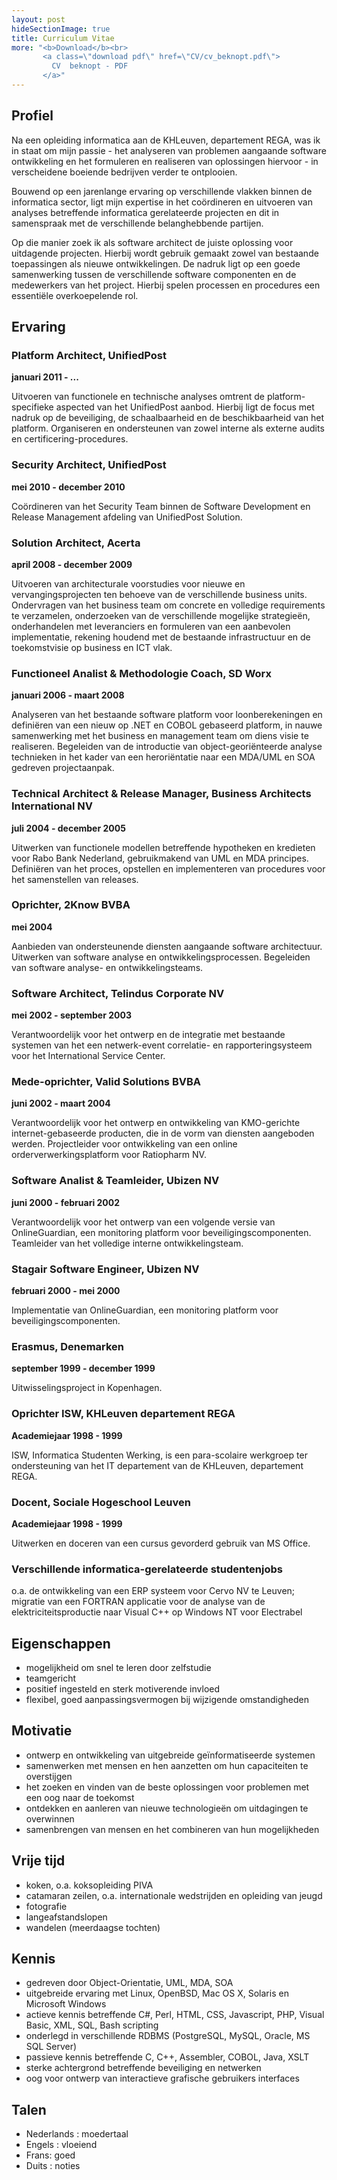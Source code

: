 ```yaml
---
layout: post
hideSectionImage: true
title: Curriculum Vitae
more: "<b>Download</b><br>
       <a class=\"download pdf\" href=\"CV/cv_beknopt.pdf\">
         CV  beknopt - PDF
       </a>"
---
```


## Profiel

Na een opleiding informatica aan de KHLeuven, departement REGA, was ik in
staat om mijn passie - het analyseren van problemen aangaande software
ontwikkeling en het formuleren en realiseren van oplossingen hiervoor - in
verscheidene boeiende bedrijven verder te ontplooien.

Bouwend op een jarenlange ervaring op verschillende vlakken binnen de
informatica sector, ligt mijn expertise in het coördineren en uitvoeren van
analyses betreffende informatica gerelateerde projecten en dit in samenspraak
met de verschillende belanghebbende partijen.

Op die manier zoek ik als software architect de juiste oplossing voor
uitdagende projecten. Hierbij wordt gebruik gemaakt zowel van bestaande
toepassingen als nieuwe ontwikkelingen. De nadruk ligt op een goede
samenwerking tussen de verschillende software componenten en de medewerkers
van het project. Hierbij spelen processen en procedures een essentiële
overkoepelende rol.

## Ervaring

### Platform Architect, UnifiedPost
__januari 2011 - ...__

Uitvoeren van functionele en technische analyses omtrent de
platform-specifieke aspected van het UnifiedPost aanbod. Hierbij ligt de focus
met nadruk op de beveiliging, de schaalbaarheid en de beschikbaarheid van het
platform. Organiseren en ondersteunen van zowel interne als externe audits en
certificering-procedures.

### Security Architect, UnifiedPost
__mei 2010 - december 2010__

Coördineren van het Security Team binnen de Software Development en Release
Management afdeling van UnifiedPost Solution.

### Solution Architect, Acerta
__april 2008 - december 2009__

Uitvoeren van architecturale voorstudies voor nieuwe en vervangingsprojecten
ten behoeve van de verschillende business units. Ondervragen van het business
team om concrete en volledige requirements te verzamelen, onderzoeken van de
verschillende mogelijke strategieën, onderhandelen met leveranciers en
formuleren van een aanbevolen implementatie, rekening houdend met de bestaande
infrastructuur en de toekomstvisie op business en ICT vlak.

### Functioneel Analist & Methodologie Coach, SD Worx

__januari 2006 - maart 2008__

Analyseren van het bestaande software platform voor loonberekeningen en
definiëren van een nieuw op .NET en COBOL gebaseerd platform, in nauwe
samenwerking met het business en management team om diens visie te realiseren.
Begeleiden van de introductie van object-georiënteerde analyse technieken in
het kader van een heroriëntatie naar een MDA/UML en SOA gedreven
projectaanpak.

### Technical Architect & Release Manager, Business Architects International NV
__juli 2004 - december 2005__

Uitwerken van functionele modellen betreffende hypotheken en kredieten voor
Rabo Bank Nederland, gebruikmakend van UML en MDA principes. Definiëren van
het proces, opstellen en implementeren van procedures voor het samenstellen
van releases.

### Oprichter, 2Know BVBA
__mei 2004__

Aanbieden van ondersteunende diensten aangaande software architectuur.
Uitwerken van software analyse en ontwikkelingsprocessen. Begeleiden van
software analyse- en ontwikkelingsteams.

### Software Architect, Telindus Corporate NV
__mei 2002 - september 2003__

Verantwoordelijk voor het ontwerp en de integratie met bestaande systemen van
het een netwerk-event correlatie- en rapporteringsysteem voor het
International Service Center.

### Mede-oprichter, Valid Solutions BVBA
__juni 2002 - maart 2004__

Verantwoordelijk voor het ontwerp en ontwikkeling van KMO-gerichte
internet-gebaseerde producten, die in de vorm van diensten aangeboden werden.
Projectleider voor ontwikkeling van een online orderverwerkingsplatform voor
Ratiopharm NV.

### Software Analist & Teamleider, Ubizen NV
__juni 2000 - februari 2002__

Verantwoordelijk voor het ontwerp van een volgende versie van OnlineGuardian,
een monitoring platform voor beveiligingscomponenten. Teamleider van het
volledige interne ontwikkelingsteam.

### Stagair Software Engineer, Ubizen NV
__februari 2000 - mei 2000__

Implementatie van OnlineGuardian, een monitoring platform voor
beveiligingscomponenten.

### Erasmus, Denemarken
__september 1999 - december 1999__

Uitwisselingsproject in Kopenhagen.

### Oprichter ISW, KHLeuven departement REGA
__Academiejaar 1998 - 1999__

ISW, Informatica Studenten Werking, is een para-scolaire werkgroep ter
ondersteuning van het IT departement van de KHLeuven, departement REGA.

### Docent, Sociale Hogeschool Leuven
__Academiejaar 1998 - 1999__

Uitwerken en doceren van een cursus gevorderd gebruik van MS Office.

### Verschillende informatica-gerelateerde studentenjobs

o.a. de ontwikkeling van een ERP systeem voor Cervo NV te Leuven; migratie van
een FORTRAN applicatie voor de analyse van de elektriciteitsproductie naar
Visual C++ op Windows NT voor Electrabel

## Eigenschappen
* mogelijkheid om snel te leren door zelfstudie
* teamgericht
* positief ingesteld en sterk motiverende invloed
* flexibel, goed aanpassingsvermogen bij wijzigende omstandigheden

## Motivatie
* ontwerp en ontwikkeling van uitgebreide geïnformatiseerde systemen
* samenwerken met mensen en hen aanzetten om hun capaciteiten te overstijgen
* het zoeken en vinden van de beste oplossingen voor problemen met een oog naar de toekomst
* ontdekken en aanleren van nieuwe technologieën om uitdagingen te overwinnen
* samenbrengen van mensen en het combineren van hun mogelijkheden

## Vrije tijd
* koken, o.a. koksopleiding PIVA
* catamaran zeilen, o.a. internationale wedstrijden en opleiding van jeugd
* fotografie
* langeafstandslopen
* wandelen (meerdaagse tochten)

## Kennis
* gedreven door Object-Orientatie, UML, MDA, SOA
* uitgebreide ervaring met Linux, OpenBSD, Mac OS X, Solaris en Microsoft Windows
* actieve kennis betreffende C#, Perl, HTML, CSS, Javascript, PHP, Visual Basic, XML, SQL, Bash scripting
* onderlegd in verschillende RDBMS (PostgreSQL, MySQL, Oracle, MS SQL Server)
* passieve kennis betreffende C, C++, Assembler, COBOL, Java, XSLT
* sterke achtergrond betreffende beveiliging en netwerken
* oog voor ontwerp van interactieve grafische gebruikers interfaces

## Talen
* Nederlands : moedertaal
* Engels : vloeiend
* Frans: goed
* Duits : noties
